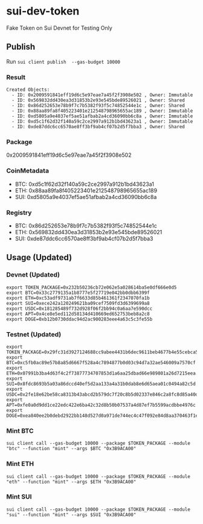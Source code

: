 # sui-dev-token

Fake Token on Sui Devnet for Testing Only

## Publish

Run
`sui client publish  --gas-budget 10000`

### Result

```
Created Objects:
  - ID: 0x2009591841eff19d6c5e97eae7a45f2f3908e502 , Owner: Immutable
  - ID: 0x569832dd430ea3d31853b2e93e545bde89526021 , Owner: Shared
  - ID: 0x86d252653e78b9f7c7b5382f93f5c74852544e1c , Owner: Shared
  - ID: 0x88aa89fa8f405223401e212548798965655ac189 , Owner: Immutable
  - ID: 0xd5805a9e4037ef5ae51afbab2a4cd36090bb6c8a , Owner: Immutable
  - ID: 0xd5c1f62d32f140a59c2ce2997a912b1bd43623a1 , Owner: Immutable
  - ID: 0xde87ddc6cc6570ae8ff3bf9ab4cf07b2d5f7bba3 , Owner: Shared
```

### Package
0x2009591841eff19d6c5e97eae7a45f2f3908e502

### CoinMetadata
* BTC: 0xd5c1f62d32f140a59c2ce2997a912b1bd43623a1
* ETH: 0x88aa89fa8f405223401e212548798965655ac189
* SUI: 0xd5805a9e4037ef5ae51afbab2a4cd36090bb6c8a


### Registry
* BTC: 0x86d252653e78b9f7c7b5382f93f5c74852544e1c
* ETH: 0x569832dd430ea3d31853b2e93e545bde89526021
* SUI: 0xde87ddc6cc6570ae8ff3bf9ab4cf07b2d5f7bba3


## Usage (Updated)

### Devnet (Updated)
```
export TOKEN_PACKAGE=0x232b50236cb72e062e5a028614ba5e0df666e0d5
export BTC=0x33c2779135a1b8777e5f27719e042bb0dbb6399f
export ETH=0xc53adf9731ab7f6633d85b461361f2347070fa1b
export SUI=0xece242a120249621ba09cef7509fd3d6399699a8
export USDC=0x181285489f732d928f06f2bb94c0a6aa7e590dcc
export APT=0x4ce8e5ed112d58134d410669ed652753beb8a2c8
export DOGE=0xb12b0730ddac94d2ac900283eee4a63c5c3fe55b
```

### Testnet (Updated)
```
export TOKEN_PACKAGE=0x29fc31d3927124688cc9abee4431b6dec9611beb4677b4e55cebca58641854b6
export BTC=0xc5fb0ac89e57b8a85d6667f528a4c7894877b0d03c94d7a32ae546009a7570cf
export ETH=0x07991b3ba4d63f4c2f73877734707853d1a6aa25dbad66e989801a26d7215eea
export SUI=0x8fdc8693b5a03a86dccd40ef5d2aa133a4a31b0dab8e6d65aea01c0494a82c5d
export USDC=0x2fe18e62be58ca8313b43abcd2b579dc7f20c8b5d02337e846c2a8fc8d85a40d
export APT=0xfe0a0d9dd1ce22edc422e6ba42c32d8b50b07537a4d87ef7b5599acdbbe4976c
export DOGE=0xea840ee2b0debd2922bb148d527d0a971de744ec4c47f092e84d8aa370463f1e
```

### Mint BTC
`sui client call --gas-budget 10000 --package $TOKEN_PACKAGE --module "btc" --function "mint" --args $BTC "0x3B9ACA00"`

### Mint ETH
`sui client call --gas-budget 10000 --package $TOKEN_PACKAGE --module "eth" --function "mint" --args $ETH "0x3B9ACA00"`

### Mint SUI
`sui client call --gas-budget 10000 --package $TOKEN_PACKAGE --module "sui" --function "mint" --args $SUI "0x3B9ACA00"`

